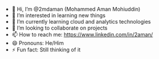 - 👋 Hi, I’m @2mdaman (Mohammed Aman Mohiuddin)
- 👀 I’m interested in learning new things 
- 🌱 I’m currently learning cloud and analytics technologies
- 💞️ I’m looking to collaborate on projects
- 📫 How to reach me: https://www.linkedin.com/in/2aman/ 
- 😄 Pronouns: He/Him
- ⚡ Fun fact: Still thinking of it 

<!---
2mdaman/2mdaman is a ✨ special ✨ repository because its `README.md` (this file) appears on your GitHub profile.
You can click the Preview link to take a look at your changes.
--->
